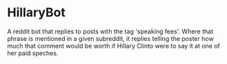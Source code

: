 # HillaryBot

A reddit bot that replies to posts with the tag 'speaking fees'. Where that phrase is mentioned in a given subreddit, it replies telling the poster how much that comment would be worth if Hillary Clinto were to say it at one of her paid speches.
